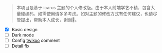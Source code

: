 > 本项目是基于 icarus 主题的个人修改版。由于本人前端学艺不精，包含大量硬编码，如需使用请多多考虑。如对主题的修改方式有任何建议，也请尽管提出，帮助本人成长，谢谢🙏。
- [x] Basic design
- [ ] Dark mode
- [ ] Config [twikoo](https://github.com/imaegoo/twikoo) comment
- [ ] Detail fix
